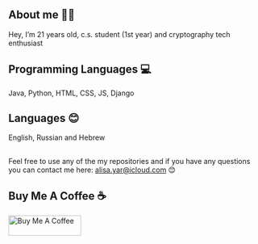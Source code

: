 ## About me :woman_technologist:  
Hey, I’m 21 years old, c.s. student (1st year) and cryptography tech enthusiast  

## Programming Languages :computer:  
Java, Python, HTML, CSS, JS, Django  

## Languages :blush:  
English, Russian and Hebrew  

## 
Feel free to use any of the my  repositories and if you have any questions you can contact me here: alisa.yar@icloud.com :blush:

## Buy Me A Coffee :coffee:
<div class = "coffee">
 <a class = "link" href="https://www.buymeacoffee.com/alisa.algo" target="_blank">
  <img src="https://cdn.buymeacoffee.com/buttons/v2/default-yellow.png" alt="Buy Me A Coffee" 
       style="height: 40px !important;width: 144px !important;">
 </a>

